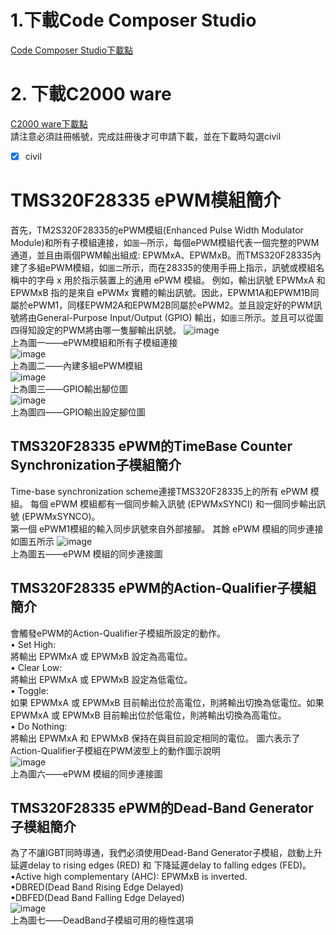 # 1.下載Code Composer Studio
[Code Composer Studio下載點](https://www.ti.com/tool/CCSTUDIO#downloads)  

# 2. 下載C2000 ware  
[C2000 ware下載點](https://www.ti.com/tool/C2000WARE/)  
請注意必須註冊帳號，完成註冊後才可申請下載，並在下載時勾選civil
- [x] civil

# TMS320F28335 ePWM模組簡介
首先，TM2S320F28335的ePWM模組(Enhanced Pulse Width Modulator Module)和所有子模組連接，如`圖一`所示，每個ePWM模組代表一個完整的PWM通道，並且由兩個PWM輸出組成: EPWMxA、EPWMxB。而TMS320F28335內建了多組ePWM模組，如`圖二`所示，而在28335的使用手冊上指示，訊號或模組名稱中的字母 x 用於指示裝置上的通用 ePWM 模組。 例如，輸出訊號 EPWMxA 和 EPWMxB 指的是來自 ePWMx 實體的輸出訊號。因此，EPWM1A和EPWM1B同屬於ePWM1，同樣EPWM2A和EPWM2B同屬於ePWM2。並且設定好的PWM訊號將由General-Purpose Input/Output (GPIO) 輸出，如`圖三`所示。並且可以從圖四得知設定的PWM將由哪一隻腳輸出訊號。
![image](https://github.com/beibeiUUU/DSP28335/blob/main/TMS320F28335%E7%9A%84ePWM%E6%A8%A1%E7%B5%84%E5%92%8C%E6%89%80%E6%9C%89%E5%AD%90%E6%A8%A1%E7%B5%84%E9%80%A3%E6%8E%A5.png)  
上為圖一——ePWM模組和所有子模組連接  
![image](https://github.com/beibeiUUU/DSP28335/blob/main/TMS320F28335%E5%85%A7%E5%BB%BA%E5%A4%9A%E7%B5%84ePWM%E6%A8%A1%E7%B5%84.png)  
上為圖二——內建多組ePWM模組  
![image](https://github.com/beibeiUUU/DSP28335/blob/main/TMS320F28335%20GPIO%E8%BC%B8%E5%87%BA%E8%85%B3%E4%BD%8D%E5%9C%96.png)  
上為圖三——GPIO輸出腳位圖  
![image](https://github.com/beibeiUUU/DSP28335/blob/main/TMS320F28335%20GPIO%E8%BC%B8%E5%87%BA%E8%A8%AD%E5%AE%9A%E8%85%B3%E4%BD%8D%E5%9C%96.jpg)  
上為圖四——GPIO輸出設定腳位圖  

## TMS320F28335 ePWM的TimeBase Counter Synchronization子模組簡介  
Time-base synchronization scheme連接TMS320F28335上的所有 ePWM 模組。 每個 ePWM 模組都有一個同步輸入訊號 (EPWMxSYNCI) 和一個同步輸出訊號 (EPWMxSYNCO)。  
第一個 ePWM1模組的輸入同步訊號來自外部接腳。 其餘 ePWM 模組的同步連接如圖五所示
![image](https://github.com/beibeiUUU/DSP28335/blob/main/ePWM%20%E6%A8%A1%E7%B5%84%E7%9A%84%E5%90%8C%E6%AD%A5%E9%80%A3%E6%8E%A5%E5%9C%96.png)  
上為圖五——ePWM 模組的同步連接圖  

## TMS320F28335 ePWM的Action-Qualifier子模組簡介
會觸發ePWM的Action-Qualifier子模組所設定的動作。  
• Set High:  
   將輸出 EPWMxA 或 EPWMxB 設定為高電位。  
• Clear Low:  
   將輸出 EPWMxA 或 EPWMxB 設定為低電位。  
• Toggle:  
如果 EPWMxA 或 EPWMxB 目前輸出位於高電位，則將輸出切換為低電位。如果 EPWMxA 或 EPWMxB 目前輸出位於低電位，則將輸出切換為高電位。  
• Do Nothing:  
  將輸出 EPWMxA 和 EPWMxB 保持在與目前設定相同的電位。
  圖六表示了Action-Qualifier子模組在PWM波型上的動作圖示說明  
![image](https://github.com/beibeiUUU/DSP28335/blob/main/TMS320F28335%20AQ%E5%AD%90%E6%A8%A1%E7%B5%84%E5%9C%A8PWM%E6%B3%A2%E5%9E%8B%E4%B8%8A%E7%9A%84%E5%8B%95%E4%BD%9C%E5%9C%96%E7%A4%BA.png)  
上為圖六——ePWM 模組的同步連接圖  
## TMS320F28335 ePWM的Dead-Band Generator子模組簡介  
為了不讓IGBT同時導通，我們必須使用Dead-Band Generator子模組，啟動上升延遲delay to rising edges (RED) 和 下降延遲delay to falling edges (FED)。  
•Active high complementary (AHC): EPWMxB is inverted.  
•DBRED(Dead Band Rising Edge Delayed)  
•DBFED(Dead Band Falling Edge Delayed)  
![image](https://github.com/beibeiUUU/DSP28335/blob/main/TMS320F28335%20DeadBand%E5%AD%90%E6%A8%A1%E7%B5%84%E5%8F%AF%E7%94%A8%E7%9A%84%E6%A5%B5%E6%80%A7%E9%81%B8%E9%A0%85.png)  
上為圖七——DeadBand子模組可用的極性選項

